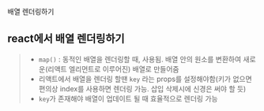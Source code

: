 배열 렌더링하기

## react에서 배열 렌더링하기
> - `map()` : 동적인 배열을 렌더링할 때, 사용됨. 배열 안의 원소를 변환하여 새로운(리액트 엘리먼트로 이루어진) 배열로 만들어줌
> - 리액트에서 배열을 렌더링 할땐 `key` 라는 props를 설정해야함(키가 없으면 편의상 index를 사용하면 렌더링 가능. 삽입 삭제시에 신경은 써야 할 듯)
> - `key`가 존재해야 배열이 업데이트 될 때 효율적으로 렌더링 가능
